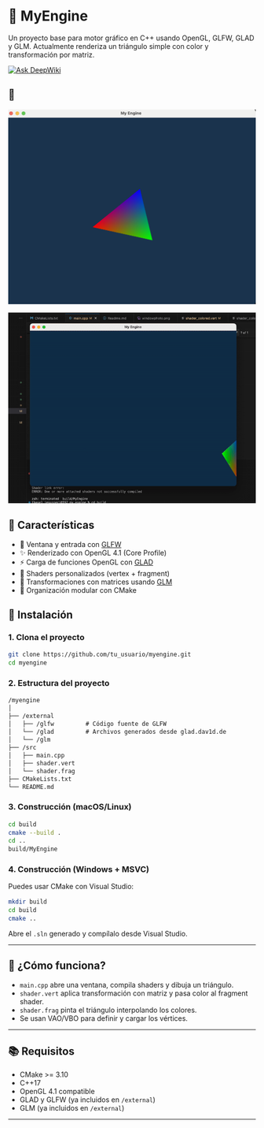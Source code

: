 # 🧹 MyEngine

Un proyecto base para motor gráfico en C++ usando OpenGL, GLFW, GLAD y GLM. Actualmente renderiza un triángulo simple con color y transformación por matriz.

[![Ask DeepWiki](https://deepwiki.com/badge.svg)](https://deepwiki.com/jesusneri1024/myengine)

## 📸

![Captura de pantalla](windowphoto.png)

![Movimiento con Input](movementEngine.gif)

## 🚀 Características

- 🔷 Ventana y entrada con [GLFW](https://www.glfw.org/)
- ✨ Renderizado con OpenGL 4.1 (Core Profile)
- ⚡ Carga de funciones OpenGL con [GLAD](https://glad.dav1d.de/)
- 🎨 Shaders personalizados (vertex + fragment)
- 🧮 Transformaciones con matrices usando [GLM](https://github.com/g-truc/glm)
- 🧱 Organización modular con CMake

## 💠 Instalación

### 1. Clona el proyecto

```bash
git clone https://github.com/tu_usuario/myengine.git
cd myengine
```

### 2. Estructura del proyecto

```
/myengine
│
├── /external
│   ├── /glfw         # Código fuente de GLFW
│   └── /glad         # Archivos generados desde glad.dav1d.de
│   └── /glm
├── /src
│   ├── main.cpp
│   ├── shader.vert
│   └── shader.frag
├── CMakeLists.txt
└── README.md
```

### 3. Construcción (macOS/Linux)

```bash
cd build
cmake --build .
cd ..
build/MyEngine
```

### 4. Construcción (Windows + MSVC)

Puedes usar CMake con Visual Studio:

```bash
mkdir build
cd build
cmake ..
```

Abre el `.sln` generado y compílalo desde Visual Studio.

---

## 🧠 ¿Cómo funciona?

- `main.cpp` abre una ventana, compila shaders y dibuja un triángulo.
- `shader.vert` aplica transformación con matriz y pasa color al fragment shader.
- `shader.frag` pinta el triángulo interpolando los colores.
- Se usan VAO/VBO para definir y cargar los vértices.

---

## 📚 Requisitos

- CMake >= 3.10
- C++17
- OpenGL 4.1 compatible
- GLAD y GLFW (ya incluidos en `/external`)
- GLM (ya incluidos en `/external`)

---
